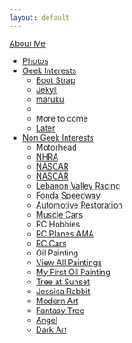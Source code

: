 ```yaml
---
layout: default
---
```

<div class="navbar navbar-form">
      <div class="navbar-inner">
            <div class="container">
                <a class="btn btn-navbar" data-toggle="collapse" data-target=".nav-collapse">
                    <span class="icon-bar"></span>
                    <span class="icon-bar"></span>
                    <span class="icon-bar"></span>
                </a>
                <a class="brand" href="http://rogeruvyn.github.com/personal/interests.html">About Me</a>
                  <div class="nav-collapse collapse">
                      <ul class="nav">
                          <li><a href="#">Photos</a></li>
                          <li class="dropdown">
                            <a href="#" class="dropdown-toggle" data-toggle="dropdown">Geek Interests</a>
                            <ul class="dropdown-menu">
                              <li><a href="http://twitter.github.com/bootstrap/">Boot Strap</a></li>
                              <li><a href="http://jekyllrb.com/">Jekyll</a></li>
                              <li><a href="http://maruku.rubyforge.org/index.html">maruku</a></li>
                              <li class="divider"></li>
                              <li class="nav-header">More to come</li>
                              <li><a href="#">Later</a></li>
                            </ul>
                          </li>
                          <li class="dropdown">
                          <a href="#" class="dropdown-toggle" data-toggle="dropdown">Non Geek Interests</a>
                              <ul class="dropdown-menu">
                                  <li class="nav-header">Motorhead</li>
                                  <li><a href="http://www.nhra.com/">NHRA</a></li>
                                  <li><a href="http://www.nascar.com/">NASCAR</a></li>
                                  <li><a href="http://www.nascar.com/">NASCAR</a></li>
                                  <li><a href="http://www.lebanonvalley.com/">Lebanon Valley Racing</a></li>
                                  <li><a href="http://fondaspeedway.net/">Fonda Speedway</a></li>
                                  <li><a href="http://en.wikipedia.org/wiki/Automotive_restoration">Automotive Restoration</a></li>
                                  <li><a href="http://en.wikipedia.org/wiki/Muscle_car">Muscle Cars</a></li>
                                  <li class="nav-header">RC Hobbies</li>
                                  <li><a href="http://www.modelaircraft.org/">RC Planes AMA</a></li>
                                  <li><a href="http://www.rccaraction.com/">RC Cars</a></li>
                                  <li class="nav-header">Oil Painting</li>
                                  <li><a href="paintings.html">View All Paintings</a></li>
                                  <li><a href="../assets/mypics/fruitbasket.jpg">My First Oil Painting</a></li>
                                  <li><a href="../assets/mypics/treesunset.jpg">Tree at Sunset</a></li>
                                  <li><a href="../assets/mypics/jesrabbit.jpg">Jessica Rabbit</a></li>
                                  <li><a href="../assets/mypics/swirl.jpg">Modern Art</a></li>
                                  <li><a href="../assets/mypics/treeweep.jpg">Fantasy Tree</a></li>
                                  <li><a href="../assets/mypics/angel.jpg">Angel</a></li>
                                  <li><a href="../assets/mypics/fright.jpg">Dark Art</a></li>
                              </ul>
                          </li>
                      </ul>
                  </div>
            </div>
      </div>
</div>
